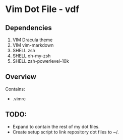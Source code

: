 # Vim Dot File - vdf

## Dependencies

1. VIM Dracula theme
2. VIM vim-markdown
3. SHELL zsh
4. SHELL oh-my-zsh
5. SHELL zsh-powerlevel-10k

## Overview

Contains:

* .vimrc

## TODO:

- Expand to contain the rest of my dot files.
- Create setup script to link repository dot files to ~/.

